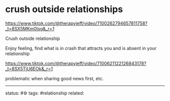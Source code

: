 # crush outside relationships
https://www.tiktok.com/@therapyjeff/video/7100262794657811758?_t=8SX5MKm0Isg&_r=1

Crush outside relationship

Enjoy feeling, find what is in crash that attracts you and is absent in your relationship


https://www.tiktok.com/@therapyjeff/video/7100621122126843178?_t=8SX5TjU6EOk&_r=1

problematic when
sharing good news first, etc.

---
status: #⚙️ 
tags: #relationship 
related: 